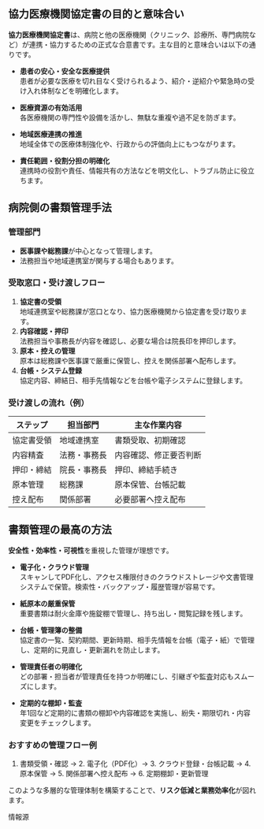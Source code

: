 ## 協力医療機関協定書の目的と意味合い

**協力医療機関協定書**は、病院と他の医療機関（クリニック、診療所、専門病院など）が連携・協力するための正式な合意書です。主な目的と意味合いは以下の通りです。

- **患者の安心・安全な医療提供**  
  患者が必要な医療を切れ目なく受けられるよう、紹介・逆紹介や緊急時の受け入れ体制などを明確化します。

- **医療資源の有効活用**  
  各医療機関の専門性や設備を活かし、無駄な重複や過不足を防ぎます。

- **地域医療連携の推進**  
  地域全体での医療体制強化や、行政からの評価向上にもつながります。

- **責任範囲・役割分担の明確化**  
  連携時の役割や責任、情報共有の方法などを明文化し、トラブル防止に役立ちます。

## 病院側の書類管理手法

### 管理部門

- **医事課や総務課**が中心となって管理します。
- 法務担当や地域連携室が関与する場合もあります。

### 受取窓口・受け渡しフロー

1. **協定書の受領**  
   地域連携室や総務課が窓口となり、協力医療機関から協定書を受け取ります。
2. **内容確認・押印**  
   法務担当や事務長が内容を確認し、必要な場合は院長印を押印します。
3. **原本・控えの管理**  
   原本は総務課や医事課で厳重に保管し、控えを関係部署へ配布します。
4. **台帳・システム登録**  
   協定内容、締結日、相手先情報などを台帳や電子システムに登録します。

### 受け渡しの流れ（例）

| ステップ         | 担当部門      | 主な作業内容                       |
|------------------|---------------|-------------------------------------|
| 協定書受領       | 地域連携室    | 書類受取、初期確認                  |
| 内容精査         | 法務・事務長  | 内容確認、修正要否判断              |
| 押印・締結       | 院長・事務長  | 押印、締結手続き                    |
| 原本管理         | 総務課        | 原本保管、台帳記載                  |
| 控え配布         | 関係部署      | 必要部署へ控え配布                  |

## 書類管理の最高の方法

**安全性・効率性・可視性**を重視した管理が理想です。

- **電子化・クラウド管理**  
  スキャンしてPDF化し、アクセス権限付きのクラウドストレージや文書管理システムで保管。検索性・バックアップ・履歴管理が容易です。

- **紙原本の厳重保管**  
  重要書類は耐火金庫や施錠棚で管理し、持ち出し・閲覧記録を残します。

- **台帳・管理簿の整備**  
  協定書の一覧、契約期間、更新時期、相手先情報を台帳（電子・紙）で管理し、定期的に見直し・更新漏れを防止します。

- **管理責任者の明確化**  
  どの部署・担当者が管理責任を持つか明確にし、引継ぎや監査対応もスムーズにします。

- **定期的な棚卸・監査**  
  年1回など定期的に書類の棚卸や内容確認を実施し、紛失・期限切れ・内容変更をチェックします。

### おすすめの管理フロー例

1. 書類受領・確認 → 2. 電子化（PDF化）→ 3. クラウド登録・台帳記載 → 4. 原本保管 → 5. 関係部署へ控え配布 → 6. 定期棚卸・更新管理

このような多層的な管理体制を構築することで、**リスク低減と業務効率化**が図れます。

情報源
